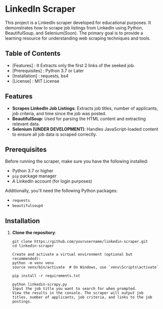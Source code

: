 # LinkedIn Scraper

This project is a LinkedIn scraper developed for educational purposes. It demonstrates how to scrape job listings from LinkedIn using Python, BeautifulSoup, and Selenium(Soon). The primary goal is to provide a learning resource for understanding web scraping techniques and tools.

## Table of Contents

- [Features] : It Extracts only the first 2 links of the seeked job.
- [Prerequisites] : Python 3.7 or Later
- [Installation] : requests, bs4
- [License] : MIT License

## Features

- **Scrapes LinkedIn Job Listings**: Extracts job titles, number of applicants, job criteria, and time since the job was posted.
- **BeautifulSoup**: Used for parsing the HTML content and extracting relevant data.
- **Selenium (UNDER DEVELOPMENT)**: Handles JavaScript-loaded content to ensure all job data is scraped correctly.

## Prerequisites

Before running the scraper, make sure you have the following installed:

- Python 3.7 or higher
- `pip` package manager
- A LinkedIn account (for login purposes)

Additionally, you'll need the following Python packages:

- `requests`
- `beautifulsoup4`

## Installation

1. **Clone the repository**:
   ```
   git clone https://github.com/yourusername/linkedin-scraper.git
   cd linkedin-scraper
   
   Create and activate a virtual environment (optional but recommended):
   python -m venv venv
   source venv/bin/activate  # On Windows, use `venv\Scripts\activate`

   pip install -r requirements.txt

   python linkedin-scrapy.py
   Input the job title you want to search for when prompted.
   View the results in the console. The scraper will output job titles, number of applicants, job criteria, and links to the job postings.
  ```

   
